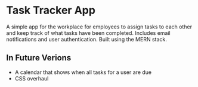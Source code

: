 # Task Tracker App

A simple app for the workplace for employees to assign tasks to each other and keep track of what tasks have been completed. Includes email notifications and user authentication. Built using the MERN stack.

## In Future Verions

- A calendar that shows when all tasks for a user are due
- CSS overhaul
